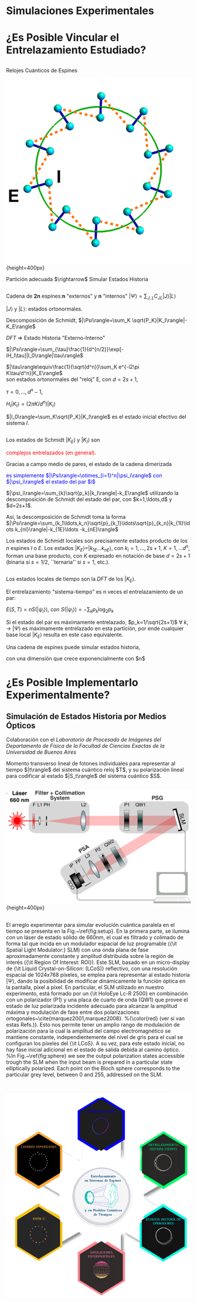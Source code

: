 # Simulaciones Experimentales

# ¿Es Posible Vincular el Entrelazamiento Estudiado?

##
<span class="fragment (appear)" data-fragment-index="1"><p>
Relojes Cuánticos de Espines

<span class="fragment (appear)" data-fragment-index="2"><p>![](dimclock.svg){height=400px}
 
<span class="fragment (appear)" data-fragment-index="3"><p>

<p class="fragment grow">Partición adecuada $\rightarrow$ Simular Estados Historia</p>

##
<span class="fragment (appear)" data-fragment-index="1"><p>
Cadena de <b>2n</b> espines:<b>n</b> &quot;externos&quot; y <b>n</b> &quot;internos&quot;
$|\Psi\rangle=\sum_{J,L}C_{JL}|J\rangle|L\rangle$
<span class="fragment (appear)" data-fragment-index="2"><p>
$|J\rangle$ y $|L\rangle$: estados ortonormales. 

<span class="fragment (appear)" data-fragment-index="3"><p>
Descomposición de Schmidt,
$|\Psi\rangle=\sum_K  \sqrt{P_K}|K_I\rangle|-K_E\rangle$

<span class="fragment (appear)" data-fragment-index="4"><p>
<i>DFT</i> $\Longrightarrow$ Estado Historia &quot;Externo-Interno&quot;
<span class="fragment (appear)" data-fragment-index="5"><p>
$|\Psi\rangle=\sum_{\tau}\frac{1}{d^{n/2}}\exp[-iH_I\tau]|I_0\rangle|\tau\rangle$

<span class="fragment (appear)" data-fragment-index="6"><p>
$|\tau\rangle\equiv\frac{1}{\sqrt{d^n}}\sum_K e^{-i2\pi K\tau/d^n}|K_E\rangle$  
son estados ortonormales del &quot;reloj&quot; E, con $d=2s+1$,  

$\tau=0,\ldots,d^n-1$,  

$H_I|K_I\rangle=(2\pi K/d^n)|K_I\rangle$ 

$|I_0\rangle=\sum_K\sqrt{P_K}|K_I\rangle$ es el estado inicial efectivo del sistema $I$.  

##
<span class="fragment (appear)" data-fragment-index="1"><p>
Los estados de Schmidt $|K_{E}\rangle$ y $|K_I\rangle$ son <p style="color: red">complejos entrelazados (en general).</p>

<span class="fragment (appear)" data-fragment-index="2"><p> 
Gracias a campo medio de pares, el estado de la cadena dimerizada
<p style="color: blue">es simplemente $|\Psi\rangle=\otimes_{i=1}^n|\psi_i\rangle$ con $|\psi_i\rangle$ el estado del par $i$</p>
$|\psi_i\rangle=\sum_{k}\sqrt{p_k}|k_I\rangle|-k_E\rangle$
utilizando la descomposición de Schmidt del estado del par, con $k=1,\ldots,d$ y $d=2s+1$. 

<span class="fragment (appear)" data-fragment-index="3"><p>
Así, la descomposición de Schmidt toma la forma 
$|\Psi\rangle=\sum_{k_1\ldots,k_n}\sqrt{p}_{k_1}\ldots\sqrt{p}_{k_n}|k_{1I}\ldots k_{nI}\rangle|-k_{1E}\ldots -k_{nE}\rangle$

<span class="fragment (appear)" data-fragment-index="4"><p>
Los estados de Schmidt locales son precisamente estados producto de los $n$ espines $I$ o $E$. 
Los estados $|K_E\rangle=|k_{1E}\ldots k_{nE}\rangle$, 
con $k_i=1,\ldots, 2s+1$,  $K=1,\ldots d^n$, 
forman una base producto, con $K$ expresado en notación de base $d=2s+1$ (binaria si $s=1/2$, ``ternaria'' si $s=1$, etc.).


##
<span class="fragment (appear)" data-fragment-index="1"><p>
Los estados locales de tiempo son la <i>DFT</i> de los $|K_E\rangle$. 

<span class="fragment (appear)" data-fragment-index="2"><p>

<p class="fragment current-visible">El entrelazamiento &quot;sistema-tiempo&quot; 
es n veces el entrelazamiento de un par:</p> 

<span class="fragment (appear)" data-fragment-index="3"><p>
$E(S,T)=n S(|\psi_i\rangle)$, con $S(|\psi_i\rangle)=-\sum_k p_k \log_2 p_k$ 
 
<span class="fragment (appear)" data-fragment-index="4"><p>
Si el estado del par es máximamente entrelazado, $p_k=1/\sqrt{2s+1}$ 
$\forall$ $k$, $\rightarrow$ $|\Psi\rangle$ es máximamente entrelazado en esta partición,
por ende cualquier base local $|K_E\rangle$ resulta en este caso equivalente. 

<span class="fragment (appear)" data-fragment-index="5"><p>
Una cadena de espines puede simular estados historia, 
<p class="fragment grow">con una dimensión que crece exponencialmente con $n$</p> 

# ¿Es Posible Implementarlo Experimentalmente?

## Simulación de Estados Historia por Medios Ópticos

<p class="fragment current-visible">Colaboración con el <i>Laboratorio
de Procesado de Imágenes del Departamento de Física de la Facultad de Ciencias Exactas
de la Universidad de Buenos Aires</i></p> 

<span class="fragment current-visible">
Momento transverso lineal de fotones individuales para representar al tiempo $|t\rangle$ del sistema cuántico reloj $T$, 
y su polarización lineal para codificar al estado $|S_t\rangle$ del sistema cuántico $S$.</p>


##
<span class="fragment (appear)" data-fragment-index="2"><p>![](SETUP.jpg){height=400px}

##
El arreglo experimentar para simular evolución
cuántica paralela en el tiempo se presenta en la  Fig.~\ref{fig:setup}. En la primera parte, 
se ilumina con un láser de estado sólido de $660\text{nm}$,
el cual es filtrado y colimado de forma tal que incida en un 
modulador espacial de luz programable ({\it Spatial Light Modulator:} $\text{SLM}$) con una onda plana de fase aproximadamente constante y amplitud distribuida sobre la región de interés ({\it Region Of Interest: ROI}). 
Este SLM, basado en un micro-display de {\it Liquid Crystal-on-Silicon: (LCoS)} reflectivo, con una resolución 
espacial de 1024x768 píxeles, se emplea para representar al estado historia $|\Psi\rangle$, dando la posibilidad de modificar dinámicamente la función óptica en la pantalla, píxel a píxel.
En particular, el SLM utilizado en nuestro experimento,
está formado por un {\it HoloEye Lc-R 2500} 
en combinación con un polarizador (P1) 
y una placa de cuarto de onda (QW1) 
que provee el estado de luz
polarizada incidente adecuado 
para alcanzar la amplitud máxima
y modulación de fase entre dos polarizaciones ortogonales~\cite{marquez2001,marquez2008}.  %{\color{red} (ver si van estas Refs.)}. 
Esto nos permite tener un amplio rango de modulación de polarización para la cual la amplitud del campo electromagnético se mantiene constante,
independientemente del nivel de gris para el cual se configuran los píxeles del {\it LCoS}. A su vez, para este estado inicial,
no hay fase inicial adicional en el estado de salida debida al 
camino óptico. %In Fig.~\ref{fig:sphere} we see the output polarization states accessible trough the SLM when the input beam is prepared in a particular state elliptically polarized. Each point on the Bloch sphere corresponds to the particular grey level, between 0 and 255, addressed on the SLM.



# <a href="../Portada2.svg#3">![](../home.png)</a>


